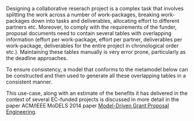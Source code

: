 Designing a collaborative reserach project is a complex task that involves splitting the work across a number of work-packages, breaking work-packages down into tasks and deliverables, allocating effort to different partners etc. Moreover, to comply with the requirements of the funder, proposal documents need to contain several tables with overlapping information (effort per work-package, effort per partner, deliverables per work-package, deliverables for the entire project in chronological order etc.). Maintaining these tables manually is very error prone, particularly as the deadline approaches.

To ensure consistency, a model that conforms to the metamodel below can be constructed and then used to generate all these overlapping tables in a consistent manner. 



This use-case, along with an estimate of the benefits it has delivered in the context of several EC-funded projects is discussed in more detail in the paper ACM/IEEE MoDELS 2014 paper [Model-Driven Grant Proposal Engineering](http://link.springer.com/chapter/10.1007%2F978-3-319-11653-2_26).
